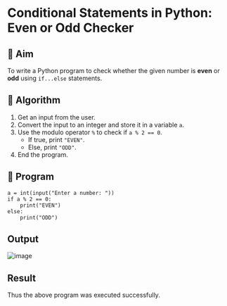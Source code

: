 # Conditional Statements in Python: Even or Odd Checker

## 🎯 Aim
To write a Python program to check whether the given number is **even** or **odd** using `if...else` statements.

## 🧠 Algorithm
1. Get an input from the user.
2. Convert the input to an integer and store it in a variable `a`.
3. Use the modulo operator `%` to check if `a % 2 == 0`.
   - If true, print `"EVEN"`.
   - Else, print `"ODD"`.
4. End the program.

## 🧾 Program
~~~
a = int(input("Enter a number: "))
if a % 2 == 0:
    print("EVEN")
else:
    print("ODD")
~~~
## Output
![image](https://github.com/user-attachments/assets/eeff17f5-920c-4b8b-9184-fc22df770e6b)

## Result
Thus the above program was executed successfully.
